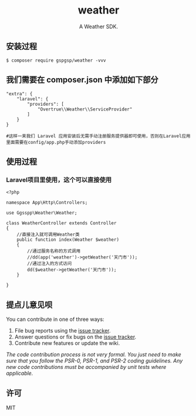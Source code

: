 <h1 align="center"> weather </h1>

<p align="center"> A Weather SDK.</p>

## 安装过程

```shell
$ composer require gspgsp/weather -vvv
```
## 我们需要在 composer.json 中添加如下部分
```
"extra": {
    "laravel": {
        "providers": [
            "Overtrue\\Weather\\ServiceProvider"
        ]
    }
}

#这样一来我们 Laravel 应用安装后无需手动注册服务提供器即可使用，否则在Laravel应用里面需要在config/app.php手动添加providers
``` 

## 使用过程
### Laravel项目里使用，这个可以直接使用
```
<?php

namespace App\Http\Controllers;

use Ggsspp\Weather\Weather;

class WeatherController extends Controller
{
    //直接注入就可调用Weather类
    public function index(Weather $weather)
    {
        //通过服务名称的方式调用
        //dd(app('weather')->getWeather('天门市'));
        //通过注入的方式访问
        dd($weather->getWeather('天门市'));
    }

}
```

## 提点儿意见呗

You can contribute in one of three ways:

1. File bug reports using the [issue tracker](https://github.com/gspgsp/weather/issues).
2. Answer questions or fix bugs on the [issue tracker](https://github.com/gspgsp/weather/issues).
3. Contribute new features or update the wiki.

_The code contribution process is not very formal. You just need to make sure that you follow the PSR-0, PSR-1, and PSR-2 coding guidelines. Any new code contributions must be accompanied by unit tests where applicable._

## 许可

MIT